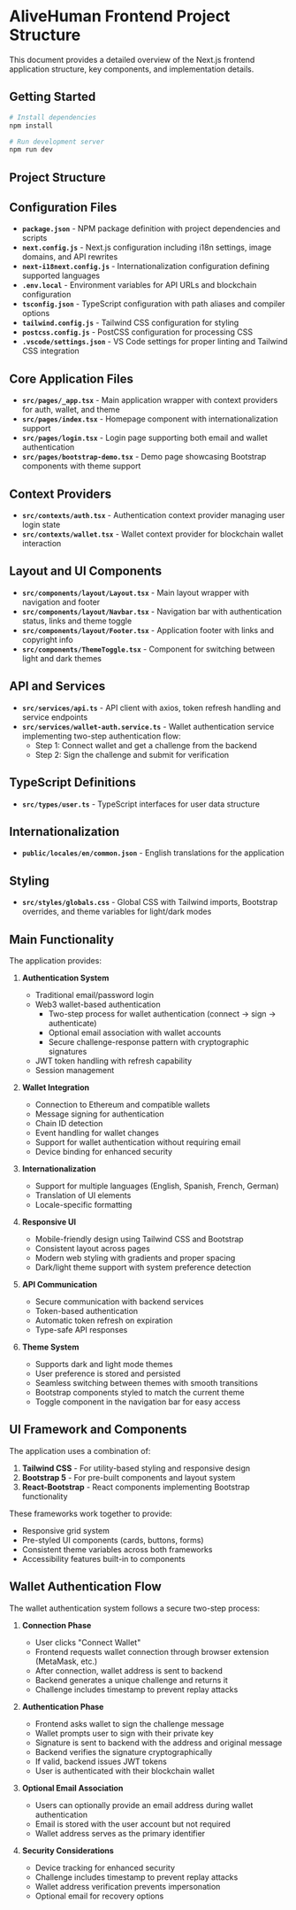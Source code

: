 # AliveHuman Frontend Project Structure

This document provides a detailed overview of the Next.js frontend application structure, key components, and implementation details.

## Getting Started

```bash
# Install dependencies
npm install

# Run development server
npm run dev
```

## Project Structure

## Configuration Files

- **`package.json`** - NPM package definition with project dependencies and scripts
- **`next.config.js`** - Next.js configuration including i18n settings, image domains, and API rewrites
- **`next-i18next.config.js`** - Internationalization configuration defining supported languages
- **`.env.local`** - Environment variables for API URLs and blockchain configuration
- **`tsconfig.json`** - TypeScript configuration with path aliases and compiler options
- **`tailwind.config.js`** - Tailwind CSS configuration for styling
- **`postcss.config.js`** - PostCSS configuration for processing CSS
- **`.vscode/settings.json`** - VS Code settings for proper linting and Tailwind CSS integration

## Core Application Files

- **`src/pages/_app.tsx`** - Main application wrapper with context providers for auth, wallet, and theme
- **`src/pages/index.tsx`** - Homepage component with internationalization support
- **`src/pages/login.tsx`** - Login page supporting both email and wallet authentication
- **`src/pages/bootstrap-demo.tsx`** - Demo page showcasing Bootstrap components with theme support

## Context Providers

- **`src/contexts/auth.tsx`** - Authentication context provider managing user login state
- **`src/contexts/wallet.tsx`** - Wallet context provider for blockchain wallet interaction

## Layout and UI Components

- **`src/components/layout/Layout.tsx`** - Main layout wrapper with navigation and footer
- **`src/components/layout/Navbar.tsx`** - Navigation bar with authentication status, links and theme toggle
- **`src/components/layout/Footer.tsx`** - Application footer with links and copyright info
- **`src/components/ThemeToggle.tsx`** - Component for switching between light and dark themes

## API and Services

- **`src/services/api.ts`** - API client with axios, token refresh handling and service endpoints
- **`src/services/wallet-auth.service.ts`** - Wallet authentication service implementing two-step authentication flow:
  - Step 1: Connect wallet and get a challenge from the backend
  - Step 2: Sign the challenge and submit for verification

## TypeScript Definitions

- **`src/types/user.ts`** - TypeScript interfaces for user data structure

## Internationalization

- **`public/locales/en/common.json`** - English translations for the application

## Styling

- **`src/styles/globals.css`** - Global CSS with Tailwind imports, Bootstrap overrides, and theme variables for light/dark modes

## Main Functionality

The application provides:

1. **Authentication System** 
   - Traditional email/password login
   - Web3 wallet-based authentication
     - Two-step process for wallet authentication (connect -> sign -> authenticate)
     - Optional email association with wallet accounts
     - Secure challenge-response pattern with cryptographic signatures
   - JWT token handling with refresh capability
   - Session management

2. **Wallet Integration**
   - Connection to Ethereum and compatible wallets
   - Message signing for authentication
   - Chain ID detection
   - Event handling for wallet changes
   - Support for wallet authentication without requiring email
   - Device binding for enhanced security

3. **Internationalization**
   - Support for multiple languages (English, Spanish, French, German)
   - Translation of UI elements
   - Locale-specific formatting

4. **Responsive UI**
   - Mobile-friendly design using Tailwind CSS and Bootstrap
   - Consistent layout across pages
   - Modern web styling with gradients and proper spacing
   - Dark/light theme support with system preference detection

5. **API Communication**
   - Secure communication with backend services
   - Token-based authentication
   - Automatic token refresh on expiration
   - Type-safe API responses

6. **Theme System**
   - Supports dark and light mode themes
   - User preference is stored and persisted
   - Seamless switching between themes with smooth transitions
   - Bootstrap components styled to match the current theme
   - Toggle component in the navigation bar for easy access

## UI Framework and Components

The application uses a combination of:

1. **Tailwind CSS** - For utility-based styling and responsive design
2. **Bootstrap 5** - For pre-built components and layout system
3. **React-Bootstrap** - React components implementing Bootstrap functionality

These frameworks work together to provide:
- Responsive grid system
- Pre-styled UI components (cards, buttons, forms)
- Consistent theme variables across both frameworks
- Accessibility features built-in to components

## Wallet Authentication Flow

The wallet authentication system follows a secure two-step process:

1. **Connection Phase**
   - User clicks "Connect Wallet"
   - Frontend requests wallet connection through browser extension (MetaMask, etc.)
   - After connection, wallet address is sent to backend
   - Backend generates a unique challenge and returns it
   - Challenge includes timestamp to prevent replay attacks

2. **Authentication Phase**
   - Frontend asks wallet to sign the challenge message
   - Wallet prompts user to sign with their private key
   - Signature is sent to backend with the address and original message
   - Backend verifies the signature cryptographically
   - If valid, backend issues JWT tokens
   - User is authenticated with their blockchain wallet

3. **Optional Email Association**
   - Users can optionally provide an email address during wallet authentication
   - Email is stored with the user account but not required
   - Wallet address serves as the primary identifier

4. **Security Considerations**
   - Device tracking for enhanced security
   - Challenge includes timestamp to prevent replay attacks
   - Wallet address verification prevents impersonation
   - Optional email for recovery options
